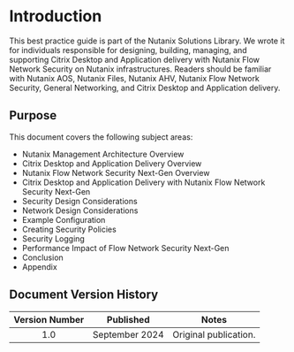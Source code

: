 # Introduction

This best practice guide is part of the Nutanix Solutions Library. We wrote it for individuals responsible for designing, building, managing, and supporting Citrix Desktop and Application delivery with Nutanix Flow Network Security on Nutanix infrastructures. Readers should be familiar with Nutanix AOS, Nutanix Files, Nutanix AHV, Nutanix Flow Network Security, General Networking, and Citrix Desktop and Application delivery. 

## Purpose

This document covers the following subject areas:

- Nutanix Management Architecture Overview
- Citrix Desktop and Application Delivery Overview
- Nutanix Flow Network Security Next-Gen Overview
- Citrix Desktop and Application Delivery with Nutanix Flow Network Security Next-Gen
- Security Design Considerations
- Network Design Considerations
- Example Configuration
- Creating Security Policies
- Security Logging
- Performance Impact of Flow Network Security Next-Gen
- Conclusion
- Appendix

## Document Version History 

| Version Number | Published | Notes |
| :---: | --- | --- |
| 1.0 | September 2024 | Original publication. |
